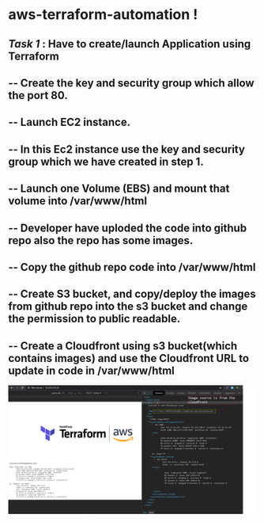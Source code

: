 # aws-terraform-automation !
## *Task 1* : Have to create/launch Application using Terraform
## -- Create the key and security group which allow the port 80.
## -- Launch EC2 instance.
## -- In this Ec2 instance use the key and security group which we have created in step 1.
## -- Launch one Volume (EBS) and mount that volume into /var/www/html
## -- Developer have uploded the code into github repo also the repo has some images.
## -- Copy the github repo code into /var/www/html
## -- Create S3 bucket, and copy/deploy the images from github repo into the s3 bucket and change the permission to public readable.
## -- Create a Cloudfront using s3 bucket(which contains images) and use the Cloudfront URL to  update in code in /var/www/html
![](1.png)
